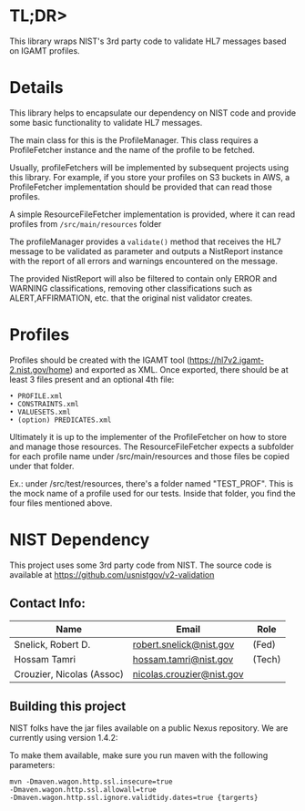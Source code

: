 # TL;DR>

This library wraps NIST's 3rd party code to validate HL7 messages based on IGAMT profiles.

# Details

This library helps to encapsulate our dependency on NIST code and provide some basic functionality to validate HL7 messages.

The main class for this is the ProfileManager. This class requires a ProfileFetcher instance and the name of the profile to be fetched.

Usually, profileFetchers will be implemented by subsequent projects using this library. For example, if you store your profiles on S3 buckets in AWS, a ProfileFetcher implementation should be provided that can read those profiles.

A simple ResourceFileFetcher implementation is provided, where it can read profiles from <code>/src/main/resources</code> folder

The profileManager provides a <code>validate()</code> method that receives the HL7 message to be validated as parameter and outputs a NistReport instance with the report of all errors and warnings encountered on the message.

The provided NistReport will also be filtered to contain only ERROR and WARNING classifications, removing other classifications such as ALERT,AFFIRMATION, etc. that the original nist validator creates.


# Profiles

Profiles should be created with the IGAMT tool (https://hl7v2.igamt-2.nist.gov/home) and exported as XML. Once exported, there should be at least 3 files present and an optional 4th file:

	• PROFILE.xml
	• CONSTRAINTS.xml
	• VALUESETS.xml
	• (option) PREDICATES.xml

Ultimately it is up to the implementer of the ProfileFetcher on how to store and manage those resources. The ResourceFileFetcher expects a subfolder for each profile name under /src/main/resources and those files be copied under that folder.

Ex.: under /src/test/resources, there's a folder named "TEST_PROF". This is the mock name of a profile used for our tests. Inside that folder, you find the four files mentioned above.


#  NIST Dependency
This project uses some 3rd party code from NIST. The source code is available at https://github.com/usnistgov/v2-validation

## Contact Info:

|Name|Email|Role|
|----|-----|----|
|Snelick, Robert D.| <robert.snelick@nist.gov> | (Fed) |
|Hossam Tamri | <hossam.tamri@nist.gov> | (Tech)|
|Crouzier, Nicolas (Assoc) | <nicolas.crouzier@nist.gov> | |

## Building this project

NIST folks have the jar files available on a public Nexus repository. We are currently using version 1.4.2:

To make them available, make sure you run maven with the following parameters:

<code>mvn -Dmaven.wagon.http.ssl.insecure=true -Dmaven.wagon.http.ssl.allowall=true -Dmaven.wagon.http.ssl.ignore.validtidy.dates=true {targerts}</code>


